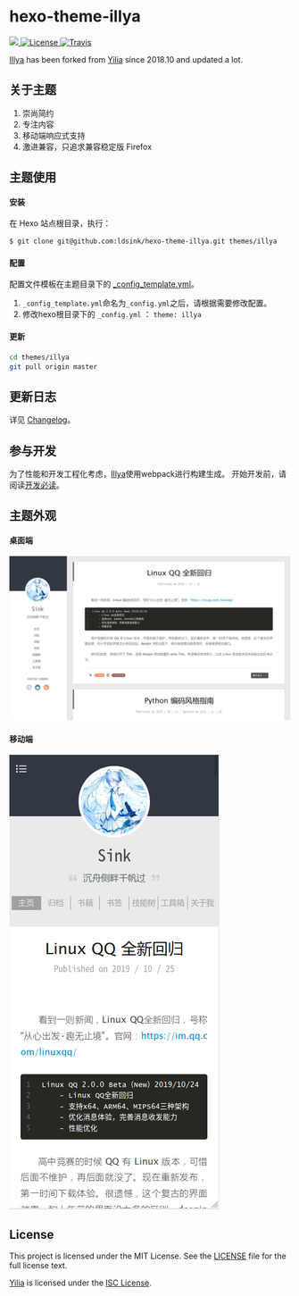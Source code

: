 hexo-theme-illya
================

<p align="left">
    <a href="https://www.npmjs.com/package/hexo-theme-illya">
        <img src="https://img.shields.io/npm/v/hexo-theme-illya?style=flat-square" />
    </a>
    <a href="https://github.com/ldsink/hexo-theme-illya/blob/master/LICENSE">
        <img src="https://img.shields.io/npm/l/hexo-theme-illya?style=flat-square" alt="License" />
    </a>
    <a href="https://travis-ci.com/ldsink/hexo-theme-illya">
        <img src="https://img.shields.io/travis/com/ldsink/hexo-theme-illya?style=flat-square" alt="Travis" />
    </a>
</p>

[Illya](https://github.com/ldsink/hexo-theme-illya) has been forked from [Yilia](https://github.com/litten/hexo-theme-yilia) since 2018.10 and updated a lot.

关于主题
---
1. 崇尚简约
1. 专注内容
1. 移动端响应式支持
1. 激进兼容，只追求兼容稳定版 Firefox

主题使用
---

#### 安装
在 Hexo 站点根目录，执行：
```bash
$ git clone git@github.com:ldsink/hexo-theme-illya.git themes/illya
```

#### 配置
配置文件模板在主题目录下的 [_config_template.yml](./_config_template.yml)。

1. `_config_template.yml`命名为`_config.yml`之后，请根据需要修改配置。
1. 修改hexo根目录下的 `_config.yml` ： `theme: illya`

#### 更新
```bash
cd themes/illya
git pull origin master
```

更新日志
---
详见 [Changelog](./CHANGELOG.md)。

参与开发
---

为了性能和开发工程化考虑，[Illya](https://github.com/ldsink/hexo-theme-illya)使用webpack进行构建生成。
开始开发前，请阅读[开发必读](./docs/development.md)。

主题外观
---

#### 桌面端
![常规](https://github.com/ldsink/hexo-theme-illya/raw/master/docs/desktop.png)

#### 移动端
![手机](https://github.com/ldsink/hexo-theme-illya/raw/master/docs/mobile.png)

License
---
This project is licensed under the MIT License. See the [LICENSE](./LICENSE) file for the full license text.

[Yilia](https://github.com/litten/hexo-theme-yilia) is licensed under the [ISC License](https://opensource.org/licenses/ISC).
